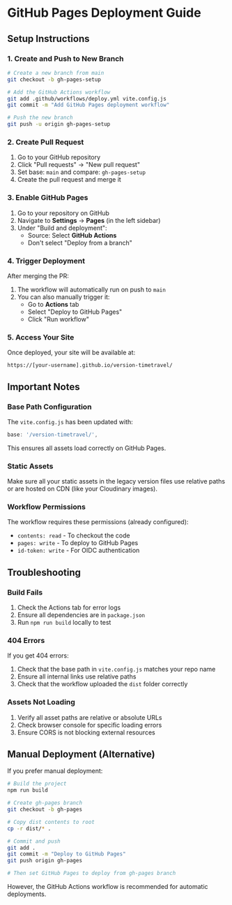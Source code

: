 # GitHub Pages Deployment Guide

## Setup Instructions

### 1. Create and Push to New Branch

```bash
# Create a new branch from main
git checkout -b gh-pages-setup

# Add the GitHub Actions workflow
git add .github/workflows/deploy.yml vite.config.js
git commit -m "Add GitHub Pages deployment workflow"

# Push the new branch
git push -u origin gh-pages-setup
```

### 2. Create Pull Request

1. Go to your GitHub repository
2. Click "Pull requests" → "New pull request"
3. Set base: `main` and compare: `gh-pages-setup`
4. Create the pull request and merge it

### 3. Enable GitHub Pages

1. Go to your repository on GitHub
2. Navigate to **Settings** → **Pages** (in the left sidebar)
3. Under "Build and deployment":
   - Source: Select **GitHub Actions**
   - Don't select "Deploy from a branch"

### 4. Trigger Deployment

After merging the PR:
1. The workflow will automatically run on push to `main`
2. You can also manually trigger it:
   - Go to **Actions** tab
   - Select "Deploy to GitHub Pages"
   - Click "Run workflow"

### 5. Access Your Site

Once deployed, your site will be available at:
```
https://[your-username].github.io/version-timetravel/
```

## Important Notes

### Base Path Configuration

The `vite.config.js` has been updated with:
```javascript
base: '/version-timetravel/',
```

This ensures all assets load correctly on GitHub Pages.

### Static Assets

Make sure all your static assets in the legacy version files use relative paths or are hosted on CDN (like your Cloudinary images).

### Workflow Permissions

The workflow requires these permissions (already configured):
- `contents: read` - To checkout the code
- `pages: write` - To deploy to GitHub Pages
- `id-token: write` - For OIDC authentication

## Troubleshooting

### Build Fails

1. Check the Actions tab for error logs
2. Ensure all dependencies are in `package.json`
3. Run `npm run build` locally to test

### 404 Errors

If you get 404 errors:
1. Check that the base path in `vite.config.js` matches your repo name
2. Ensure all internal links use relative paths
3. Check that the workflow uploaded the `dist` folder correctly

### Assets Not Loading

1. Verify all asset paths are relative or absolute URLs
2. Check browser console for specific loading errors
3. Ensure CORS is not blocking external resources

## Manual Deployment (Alternative)

If you prefer manual deployment:

```bash
# Build the project
npm run build

# Create gh-pages branch
git checkout -b gh-pages

# Copy dist contents to root
cp -r dist/* .

# Commit and push
git add .
git commit -m "Deploy to GitHub Pages"
git push origin gh-pages

# Then set GitHub Pages to deploy from gh-pages branch
```

However, the GitHub Actions workflow is recommended for automatic deployments.